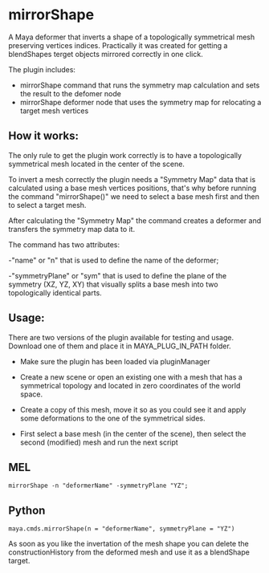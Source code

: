 # mirrorShape

A Maya deformer that inverts a shape of a topologically symmetrical mesh preserving vertices indices. Practically it was created for getting a blendShapes terget objects mirrored correctly in one click.

The plugin includes:
- mirrorShape command that runs the symmetry map calculation and sets the result to the defomer node
- mirrorShape deformer node that uses the symmetry map for relocating a target mesh vertices

## How it works:

The only rule to get the plugin work correctly is to have a topologically symmetrical mesh located in the center of the scene.

To invert a mesh correctly the plugin needs a "Symmetry Map" data that is calculated using a base mesh vertices positions, that's why before running the command "mirrorShape()" we need to select a base mesh first and then to select a target mesh.

After calculating the "Symmetry Map" the command creates a deformer and transfers the symmetry map data to it.

The command has two attributes:

-"name" or "n" that is used to define the name of the deformer;

-"symmetryPlane" or "sym" that is used to define the plane of the symmetry (XZ, YZ, XY) that visually splits a base mesh into two topologically identical parts.

## Usage:
There are two versions of the plugin available for testing and usage. Download one of them and place it in MAYA_PLUG_IN_PATH folder.

- Make sure the plugin has been loaded via pluginManager

- Create a new scene or open an existing one with a mesh that has a symmetrical topology and located in zero coordinates of the world space.

- Create a copy of this mesh, move it so as you could see it and apply some deformations to the one of the symmetrical sides.

- First select a base mesh (in the center of the scene), then select the second (modified) mesh and run the next script

## MEL
```
mirrorShape -n "deformerName" -symmetryPlane "YZ";
```

## Python
```
maya.cmds.mirrorShape(n = "deformerName", symmetryPlane = "YZ")
```
As soon as you like the invertation of the mesh shape you can delete the constructionHistory from the deformed mesh and use it as a blendShape target.
